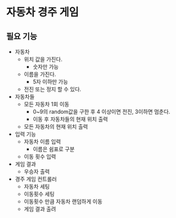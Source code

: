 # 자동차 경주 게임
## 필요 기능
* 자동차
  * 위치 값을 가진다.
    * 숫자만 가능
  * 이름을 가진다.
    * 5자 이하만 가능
  * 전진 또는 정지 할 수 있다.
* 자동차들
  * 모든 자동차 1회 이동
    * 0~9의 random값을 구한 후 4 이상이면 전진, 3이하면 멈춘다.
    * 이동 후 자동차들의 현재 위치 출력
  * 모든 자동차의 현재 위치 출력
* 입력 기능
  * 자동차 이름 입력
    * 이름은 쉼표로 구분
  * 이동 횟수 입력
* 게임 결과
  * 우승자 출력
* 경주 게임 컨트롤러
  * 자동차 세팅
  * 이동횟수 세팅
  * 이동횟수 만큼 자동차 랜덤하게 이동
  * 게임 결과 출려